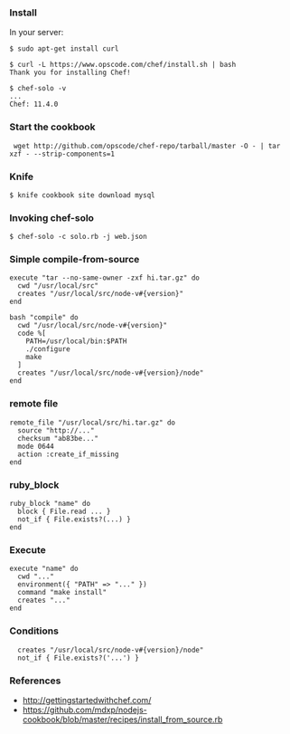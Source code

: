 
### Install
In your server:

    $ sudo apt-get install curl

    $ curl -L https://www.opscode.com/chef/install.sh | bash
    Thank you for installing Chef!

    $ chef-solo -v
    ...
    Chef: 11.4.0

### Start the cookbook

     wget http://github.com/opscode/chef-repo/tarball/master -O - | tar xzf - --strip-components=1

### Knife

    $ knife cookbook site download mysql

### Invoking chef-solo

    $ chef-solo -c solo.rb -j web.json

### Simple compile-from-source

    execute "tar --no-same-owner -zxf hi.tar.gz" do
      cwd "/usr/local/src"
      creates "/usr/local/src/node-v#{version}"
    end

    bash "compile" do
      cwd "/usr/local/src/node-v#{version}"
      code %[
        PATH=/usr/local/bin:$PATH
        ./configure
        make
      ]
      creates "/usr/local/src/node-v#{version}/node"
    end

### remote file

    remote_file "/usr/local/src/hi.tar.gz" do
      source "http://..."
      checksum "ab83be..."
      mode 0644
      action :create_if_missing
    end

### ruby_block

    ruby_block "name" do
      block { File.read ... }
      not_if { File.exists?(...) }
    end

### Execute

    execute "name" do
      cwd "..."
      environment({ "PATH" => "..." })
      command "make install"
      creates "..."
    end

### Conditions

      creates "/usr/local/src/node-v#{version}/node"
      not_if { File.exists?('...') }

### References

  * http://gettingstartedwithchef.com/
  * https://github.com/mdxp/nodejs-cookbook/blob/master/recipes/install_from_source.rb

